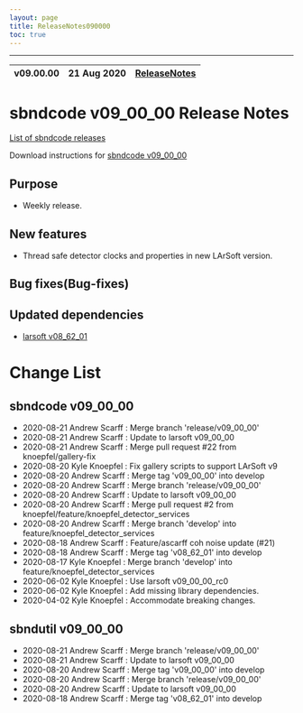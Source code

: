 ```yaml
---
layout: page
title: ReleaseNotes090000
toc: true
---
```


-----------------------------------------------------------------------------
| v09.00.00 | 21 Aug 2020 | [ReleaseNotes](ReleaseNotes090000.html) |
| --- | --- | --- |



sbndcode v09_00_00 Release Notes
=======================================================================================

[List of sbndcode releases](List_of_SBND_code_releases.html)

Download instructions for [sbndcode v09_00_00](http://scisoft.fnal.gov/scisoft/bundles/sbnd/v09_00_00/sbndcode-v09_00_00.html)

Purpose
---------------------------------------------------

* Weekly release.

New features
---------------------------------------------------

* Thread safe detector clocks and properties in new LArSoft version.

Bug fixes(Bug-fixes)
---------------------------------------------------

Updated dependencies
---------------------------------------------------

* [larsoft v08_62_01](https://cdcvs.fnal.gov/redmine/projects/larsoft/wiki/ReleaseNotes090000)

Change List
==========================================

sbndcode v09_00_00
---------------------------------------------------

* 2020-08-21  Andrew Scarff : Merge branch 'release/v09_00_00'
* 2020-08-21  Andrew Scarff : Update to larsoft v09_00_00
* 2020-08-21  Andrew Scarff : Merge pull request #22 from knoepfel/gallery-fix
* 2020-08-20  Kyle Knoepfel : Fix gallery scripts to support LArSoft v9
* 2020-08-20  Andrew Scarff : Merge tag 'v09_00_00' into develop
* 2020-08-20  Andrew Scarff : Merge branch 'release/v09_00_00'
* 2020-08-20  Andrew Scarff : Update to larsoft v09_00_00
* 2020-08-20  Andrew Scarff : Merge pull request #2 from knoepfel/feature/knoepfel_detector_services
* 2020-08-20  Andrew Scarff : Merge branch 'develop' into feature/knoepfel_detector_services
* 2020-08-18  Andrew Scarff : Feature/ascarff coh noise update (#21)
* 2020-08-18  Andrew Scarff : Merge tag 'v08_62_01' into develop
* 2020-08-17  Kyle Knoepfel : Merge branch 'develop' into feature/knoepfel_detector_services
* 2020-06-02  Kyle Knoepfel : Use larsoft v09_00_00_rc0
* 2020-06-02  Kyle Knoepfel : Add missing library dependencies.
* 2020-04-02  Kyle Knoepfel : Accommodate breaking changes.

sbndutil v09_00_00
---------------------------------------------------

* 2020-08-21  Andrew Scarff : Merge branch 'release/v09_00_00'
* 2020-08-21  Andrew Scarff : Update to larsoft v09_00_00
* 2020-08-20  Andrew Scarff : Merge tag 'v09_00_00' into develop
* 2020-08-20  Andrew Scarff : Merge branch 'release/v09_00_00'
* 2020-08-20  Andrew Scarff : Update to larsoft v09_00_00
* 2020-08-18  Andrew Scarff : Merge tag 'v08_62_01' into develop

